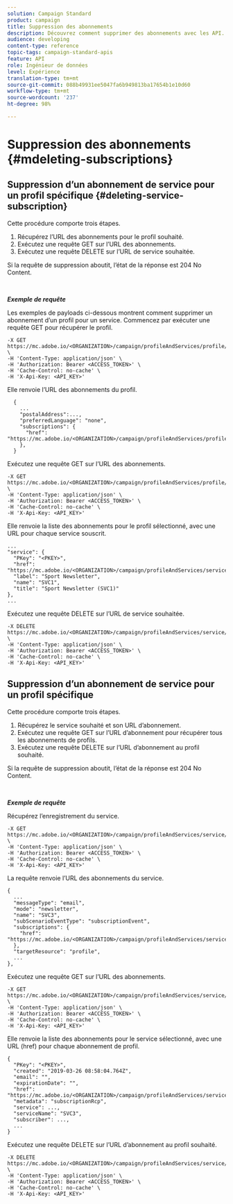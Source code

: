 ```yaml
---
solution: Campaign Standard
product: campaign
title: Suppression des abonnements
description: Découvrez comment supprimer des abonnements avec les API.
audience: developing
content-type: reference
topic-tags: campaign-standard-apis
feature: API
role: Ingénieur de données
level: Expérience
translation-type: tm+mt
source-git-commit: 088b49931ee5047fa6b949813ba17654b1e10d60
workflow-type: tm+mt
source-wordcount: '237'
ht-degree: 98%

---
```



# Suppression des abonnements {#mdeleting-subscriptions}

<!--NOTE TO WRITER: There are two duplicate headings that seem to have the same content. Delete one? Rename if different?-->

## Suppression d’un abonnement de service pour un profil spécifique   {#deleting-service-subscription}

Cette procédure comporte trois étapes.

1. Récupérez l’URL des abonnements pour le profil souhaité.
1. Exécutez une requête GET sur l’URL des abonnements.
1. Exécutez une requête DELETE sur l’URL de service souhaitée.

Si la requête de suppression aboutit, l’état de la réponse est 204 No Content.

<br/>

***Exemple de requête***

Les exemples de payloads ci-dessous montrent comment supprimer un abonnement d’un profil pour un service. Commencez par exécuter une requête GET pour récupérer le profil.

```
-X GET https://mc.adobe.io/<ORGANIZATION>/campaign/profileAndServices/profile/<PKEY> \
-H 'Content-Type: application/json' \
-H 'Authorization: Bearer <ACCESS_TOKEN>' \
-H 'Cache-Control: no-cache' \
-H 'X-Api-Key: <API_KEY>'
```

Elle renvoie l’URL des abonnements du profil.

```
  {
    ...
    "postalAddress":...,
    "preferredLanguage": "none",
    "subscriptions": {
      "href": "https://mc.adobe.io/<ORGANIZATION>/campaign/profileAndServices/profile/<PKEY>/subscriptions/"
    },
  }
```

Exécutez une requête GET sur l’URL des abonnements.

```
-X GET https://mc.adobe.io/<ORGANIZATION>/campaign/profileAndServices/profile/<PKEY>/subscriptions \
-H 'Content-Type: application/json' \
-H 'Authorization: Bearer <ACCESS_TOKEN>' \
-H 'Cache-Control: no-cache' \
-H 'X-Api-Key: <API_KEY>'
```

Elle renvoie la liste des abonnements pour le profil sélectionné, avec une URL pour chaque service souscrit.

```
...
"service": {
  "PKey": "<PKEY>",
  "href": "https://mc.adobe.io/<ORGANIZATION>/campaign/profileAndServices/service/<PKEY>",
  "label": "Sport Newsletter",
  "name": "SVC1",
  "title": "Sport Newsletter (SVC1)"
},
...
```

Exécutez une requête DELETE sur l’URL de service souhaitée.

```
-X DELETE https://mc.adobe.io/<ORGANIZATION>/campaign/profileAndServices/service/<PKEY> \
-H 'Content-Type: application/json' \
-H 'Authorization: Bearer <ACCESS_TOKEN>' \
-H 'Cache-Control: no-cache' \
-H 'X-Api-Key: <API_KEY>'
```

<!-- + réponse -->

## Suppression d’un abonnement de service pour un profil spécifique

Cette procédure comporte trois étapes.

1. Récupérez le service souhaité et son URL d’abonnement.
1. Exécutez une requête GET sur l’URL d’abonnement pour récupérer tous les abonnements de profils.
1. Exécutez une requête DELETE sur l’URL d’abonnement au profil souhaité.

Si la requête de suppression aboutit, l’état de la réponse est 204 No Content.

<br/>

***Exemple de requête***

Récupérez l’enregistrement du service.

```
-X GET https://mc.adobe.io/<ORGANIZATION>/campaign/profileAndServices/service/<PKEY> \
-H 'Content-Type: application/json' \
-H 'Authorization: Bearer <ACCESS_TOKEN>' \
-H 'Cache-Control: no-cache' \
-H 'X-Api-Key: <API_KEY>'
```

La requête renvoie l’URL des abonnements du service.

```
{
  ...
  "messageType": "email",
  "mode": "newsletter",
  "name": "SVC3",
  "subScenarioEventType": "subscriptionEvent",
  "subscriptions": {
    "href": "https://mc.adobe.io/<ORGANIZATION>/campaign/profileAndServices/service/<PKEY>/subscriptions/"
  },
  "targetResource": "profile",
  ...
},
```

Exécutez une requête GET sur l’URL des abonnements.

```
-X GET https://mc.adobe.io/<ORGANIZATION>/campaign/profileAndServices/service/<PKEY>/subscriptions \
-H 'Content-Type: application/json' \
-H 'Authorization: Bearer <ACCESS_TOKEN>' \
-H 'Cache-Control: no-cache' \
-H 'X-Api-Key: <API_KEY>'
```

Elle renvoie la liste des abonnements pour le service sélectionné, avec une URL (href) pour chaque abonnement de profil.

```
{
  "PKey": "<PKEY>",
  "created": "2019-03-26 08:58:04.764Z",
  "email": "",
  "expirationDate": "",
  "href": "https://mc.adobe.io/<ORGANIZATION>/campaign/profileAndServices/service/<PKEY>/subscriptions/<PKEY>",
  "metadata": "subscriptionRcp",
  "service": ...,
  "serviceName": "SVC3",
  "subscriber": ...,
  ...
}
```

Exécutez une requête DELETE sur l’URL d’abonnement au profil souhaité.

```
-X DELETE https://mc.adobe.io/<ORGANIZATION>/campaign/profileAndServices/service/<PKEY>/subscriptions/<PKEY> \
-H 'Content-Type: application/json' \
-H 'Authorization: Bearer <ACCESS_TOKEN>' \
-H 'Cache-Control: no-cache' \
-H 'X-Api-Key: <API_KEY>'
```

<!-- + réponse -->
